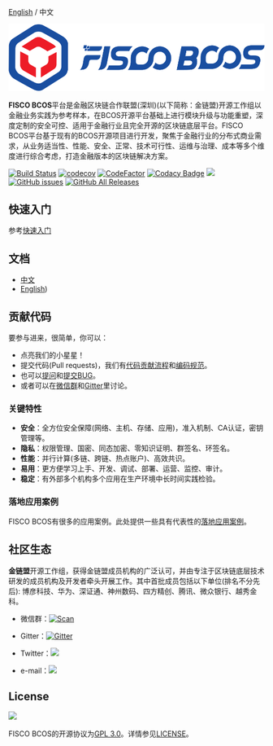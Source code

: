 [English](../README.md) / 中文

![](./images/FISCO_BCOS_Logo.svg)

**FISCO BCOS**平台是金融区块链合作联盟(深圳)(以下简称：金链盟)开源工作组以金融业务实践为参考样本，在BCOS开源平台基础上进行模块升级与功能重塑，深度定制的安全可控、适用于金融行业且完全开源的区块链底层平台。FISCO BCOS平台基于现有的BCOS开源项目进行开发，聚焦于金融行业的分布式商业需求，从业务适当性、性能、安全、正常、技术可行性、运维与治理、成本等多个维度进行综合考虑，打造金融版本的区块链解决方案。

[![Build Status](https://travis-ci.org/FISCO-BCOS/lab-bcos.svg)](https://travis-ci.org/FISCO-BCOS/lab-bcos)  [![codecov](https://codecov.io/gh/FISCO-BCOS/lab-bcos/branch/master/graph/badge.svg)](https://codecov.io/gh/FISCO-BCOS/lab-bcos) [![CodeFactor](https://www.codefactor.io/repository/github/fisco-bcos/lab-bcos/badge)](https://www.codefactor.io/repository/github/fisco-bcos/lab-bcos) [![Codacy Badge](https://api.codacy.com/project/badge/Grade/08552871ee104fe299b00bc79f8a12b9)](https://www.codacy.com/app/fisco-dev/lab-bcos?utm_source=github.com&amp;utm_medium=referral&amp;utm_content=FISCO-BCOS/lab-bcos&amp;utm_campaign=Badge_Grade) [![](https://img.shields.io/github/issues-pr/FISCO-BCOS/lab-bcos.svg)](https://github.com/FISCO-BCOS/lab-bcos/pulls) [![GitHub issues](https://img.shields.io/github/issues/FISCO-BCOS/lab-bcos.svg)](https://github.com/FISCO-BCOS/lab-bcos/issues) [![GitHub All Releases](https://img.shields.io/github/downloads/FISCO-BCOS/lab-bcos/total.svg)](https://github.com/FISCO-BCOS/lab-bcos) 

## 快速入门

参考[快速入门](https://fisco-bcos-documentation.readthedocs.io/zh_CN/feature-2.0.0/docs/quick_start.html)

## 文档

- [中文](https://fisco-bcos-documentation.readthedocs.io/zh_CN/feature-2.0.0/)
- [English](https://fisco-bcos-documentation.readthedocs.io/zh_CN/feature-2.0.0/))

## 贡献代码

要参与进来，很简单，你可以：

- 点亮我们的小星星！  
- 提交代码(Pull requests)，我们有[代码贡献流程](CONTRIBUTING.md)和[编码规范](CODING_STYLE.md)。
- 也可以[提问](https://github.com/FISCO-BCOS/lab-bcos/issues)和[提交BUG](https://github.com/FISCO-BCOS/lab-bcos/issues)。
- 或者可以在[微信群](docs/images/WeChatQR.jpeg)和[Gitter](https://gitter.im/fisco-bcos/Lobby)里讨论。

### 关键特性

- **安全**：全方位安全保障(网络、主机、存储、应用)，准入机制、CA认证，密钥管理等。
- **隐私**：权限管理、国密、同态加密、零知识证明、群签名、环签名。
- **性能**：并行计算(多链、跨链、热点账户)、高效共识。
- **易用**：更方便学习上手、开发、调试、部署、运营、监控、审计。
- **稳定**：有外部多个机构多个应用在生产环境中长时间实践检验。

### 落地应用案例

FISCO BCOS有很多的应用案例。此处提供一些具有代表性的[落地应用案例](http://www.fisco-bcos.org/assets/docs/FISCO%20BCOS%20-%20Featured%20Cases.pdf)。

## 社区生态

**金链盟**开源工作组，获得金链盟成员机构的广泛认可，并由专注于区块链底层技术研发的成员机构及开发者牵头开展工作。其中首批成员包括以下单位(排名不分先后): 博彦科技、华为、深证通、神州数码、四方精创、腾讯、微众银行、越秀金科。

- 微信群：[![Scan](https://img.shields.io/badge/style-Scan_QR_Code-green.svg?logo=wechat&longCache=false&style=social&label=Group)](docs/images/WeChatQR.jpeg) 

- Gitter：[![Gitter](https://img.shields.io/badge/style-on_gitter-green.svg?logo=gitter&longCache=false&style=social&label=Chat)](https://gitter.im/fisco-bcos/Lobby) 

- Twitter：[![](https://img.shields.io/twitter/url/http/shields.io.svg?style=social&label=Follow@FiscoBcos)](https://twitter.com/FiscoBcos)

- e-mail：[![](https://img.shields.io/twitter/url/http/shields.io.svg?logo=Gmail&style=social&label=service@fisco.com.cn)](mailto:service@fisco.com.cn)

## License

[![](https://img.shields.io/github/license/FISCO-BCOS/lab-bcos.svg)](LICENSE)

FISCO BCOS的开源协议为[GPL 3.0](https://www.gnu.org/licenses/gpl-3.0.en.html)。详情参见[LICENSE](LICENSE)。  